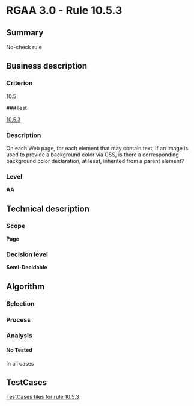 # RGAA 3.0 -  Rule 10.5.3

## Summary

No-check rule

## Business description

### Criterion

[10.5](http://asqatasun.github.io/RGAA--3.0--EN/RGAA3.0_Criteria_English_version_v1.html#crit-10-5)

###Test

[10.5.3](http://asqatasun.github.io/RGAA--3.0--EN/RGAA3.0_Criteria_English_version_v1.html#test-10-5-3)

### Description
On each Web page, for
    each element that may contain text, if an image is used
    to provide a background color via CSS, is there a
    corresponding background color declaration, at least,
    inherited from a parent element? 


### Level

**AA**

## Technical description

### Scope

**Page**

### Decision level

**Semi-Decidable**

## Algorithm

### Selection

### Process

### Analysis

#### No Tested 

In all cases



##  TestCases 

[TestCases files for rule 10.5.3](https://gitlab.com/asqatasun/Asqatasun/-/tree/master/rules/rules-rgaa3.0/src/test/resources/testcases/rgaa30/Rgaa30Rule100503/) 


